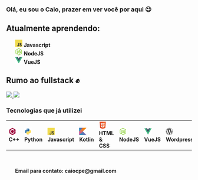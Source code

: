 ### Olá, eu sou o Caio, prazer em ver você por aqui 😉
<h2>Atualmente aprendendo:</h2>
<ul type="none">
  <li><img src="https://github.com/devicons/devicon/blob/master/icons/javascript/javascript-original.svg" width= "20" height= "20">  <strong>Javascript</strong></li>
  <li><img src="https://github.com/devicons/devicon/blob/master/icons/nodejs/nodejs-original.svg" width= "20" height= "20">  <strong>NodeJS</strong></li>
  <li><img src="https://github.com/devicons/devicon/blob/master/icons/vuejs/vuejs-original.svg" width= "20" height= "20">  <strong>VueJS</strong></li>
</ul>
<h2>Rumo ao fullstack ✊</h2>
<div>
  <a href="https://github.com/CaioMS2000">
  <img height="180em" src="https://github-readme-stats.vercel.app/api?username=CaioMS2000&show_icons=true&theme=midnight-purple&include_all_commits=true&count_private=true"/>
  <img height="180em" src="https://github-readme-stats.vercel.app/api/top-langs/?username=CaioMS2000&layout=compact&langs_count=7&theme=midnight-purple"/>
  </a>
</div>
<h3>Tecnologias que já utilizei</h3>
<!-- style="display: flex; flex-direction: row;" -->
<table border="0">
        <tbody>
            <tr>
                <td><img src="https://github.com/devicons/devicon/blob/master/icons/cplusplus/cplusplus-plain.svg" width= "20" height= "20"><strong> C++</strong></td>
                <td><img src="https://github.com/devicons/devicon/blob/master/icons/python/python-original.svg" width= "20" height= "20"><strong> Python</strong></td>
                <td><img src="https://github.com/devicons/devicon/blob/master/icons/javascript/javascript-original.svg" width= "20" height= "20"><strong> Javascript</strong></td>
                <td><img src="https://github.com/devicons/devicon/blob/master/icons/kotlin/kotlin-original.svg" width= "20" height= "20"><strong> Kotlin</strong></td>
                <td><img src="https://github.com/devicons/devicon/blob/master/icons/html5/html5-original.svg" width= "20" height= "20"><strong> HTML & CSS</strong></td>
                <td><img src="https://github.com/devicons/devicon/blob/master/icons/nodejs/nodejs-original.svg" width= "20" height= "20"><strong> NodeJS</strong></td>
                <td><img src="https://github.com/devicons/devicon/blob/master/icons/vuejs/vuejs-original.svg" width= "20" height= "20"><strong> VueJS</strong></td>
                <td><img src="https://github.com/devicons/devicon/blob/master/icons/wordpress/wordpress-plain.svg" width= "20" height= "20"><strong> Wordpress</strong></td>
            </tr>
        </tbody>
    </table>
<br>
<p><img src="https://imagepng.org/wp-content/uploads/2018/03/gmail-cone-icon-1.png" width= "21" height= "16"/><strong> Email para contato: caiocpe@gmail.com</strong></p>
